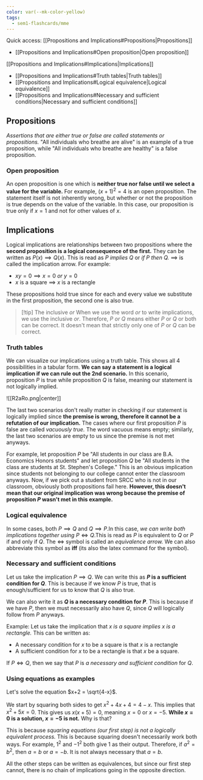 ```yaml
---
color: var(--mk-color-yellow)
tags:
  - sem1-flashcards/mme
---
```

Quick access:
[[Propositions and Implications#Propositions|Propositions]]
- [[Propositions and Implications#Open proposition|Open proposition]]

[[Propositions and Implications#Implications|Implications]]
- [[Propositions and Implications#Truth tables|Truth tables]]
- [[Propositions and Implications#Logical equivalence|Logical equivalence]]
- [[Propositions and Implications#Necessary and sufficient conditions|Necessary and sufficient conditions]]


## Propositions
*Assertions that are either true or false are called statements or propositions.* "All individuals who breathe are alive" is an example of a true proposition, while "All individuals who breathe are healthy" is a false proposition.

### Open proposition
An open proposition is one which is **neither true nor false until we select a value for the variable.** For example, $(x+1)^{2}= 4$ is an open proposition. The statement itself is not inherently wrong, but whether or not the proposition is true depends on the value of the variable. In this case, our proposition is true only if $x=1$ and not for other values of $x$.


## Implications
Logical implications are relationships between two propositions where the **second proposition is a logical consequence of the first.** They can be written as $P(x) \implies Q(x)$. This is read as *P implies Q* or *if P then Q.* $\implies$ is called the implication arrow. For example:
- $xy = 0 \implies x=0\: or\: y=0$
- $x$ is a square $\implies$ $x$ is a rectangle

These propositions hold true since for each and every value we substitute in the first proposition, the second one is also true.

> [!tip] The inclusive $or$
> When we use the word $or$ to write implications, we use the inclusive $or$. Therefore, $P\: or \: Q$ means either $P$ or $Q$ or both can be correct. It doesn't mean that strictly only one of $P$ or $Q$ can be correct.

### Truth tables
We can visualize our implications using a truth table. This shows all 4 possibilities in a tabular form. **We can say a statement is a logical implication if we can rule out the 2nd scenario.** In this scenario, proposition $P$ is true while proposition $Q$ is false, meaning our statement is not logically implied.

![[R2aRo.png|center]]

The last two scenarios don't really matter in checking if our statement is logically implied since **the premise is wrong, therefore it cannot be a refutation of our implication.** The cases where our first proposition $P$ is false are called *vacuously true.* The word vacuous means empty; similarly, the last two scenarios are empty to us since the premise is not met anyways.

For example, let proposition $P$ be "All students in our class are B.A. Economics Honors students" and let proposition $Q$ be "All students in the class are students at St. Stephen's College." This is an obvious implication since students not belonging to our college cannot enter the classroom anyways. Now, if we pick out a student from SRCC who is not in our classroom, obviously both propositions fail here. **However, this doesn't mean that our original implication was wrong because the premise of proposition $P$ wasn't met in this example.**

### Logical equivalence
In some cases, both $P\implies Q$ and $Q\implies P$.In this case, *we can write both implications together using* $P \iff Q$.This is read as $P$ is equivalent to $Q$ or $P$ if and only if $Q$. The $\iff$ symbol is called an *equivalence arrow.* We can also abbreviate this symbol as **iff** (its also the latex command for the symbol).


### Necessary and sufficient conditions
Let us take the implication $P \implies Q$. We can write this as **$P$ is a sufficient condition for $Q$**. This is because if we know $P$ is true, that is enough/sufficient for us to know that $Q$ is also true.

We can also write it as **$Q$ is a necessary condition for $P$**. This is because if we have $P$, then we must necessarily also have $Q$, since $Q$ will logically follow from $P$ anyways.

Example: Let us take the implication that *$x$ is a square implies $x$ is a rectangle.* This can be written as:
- A necessary condition for $x$ to be a square is that $x$ is a rectangle
- A sufficient condition for $x$ to be a rectangle is that $x$ be a square.

If $P \iff Q$, then we say that $P$ is *a necessary and sufficient condition* for $Q$.

### Using equations as examples
Let's solve the equation $x+2 = \sqrt{4-x}$.

We start by squaring both sides to get $x^{2}+4x+4= 4-x$. This implies that $x^{2}+5x = 0$. This gives us $x(x+5)=0$, meaning $x = 0$ or $x = -5$. **While $x=0$ is a solution, $x=-5$ is not.** Why is that? 

This is because *squaring equations (our first step) is not a logically equivalent process.* This is because squaring doesn't necessarily work both ways. For example, $1^2$ and $-1^2$ both give $1$ as their output. Therefore, if $a^{2} = b^2$, then $a=b$ or $a=-b$. It is not always necessary that $a=b$.

All the other steps can be written as equivalences, but since our first step cannot, there is no chain of implications going in the opposite direction.